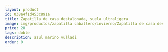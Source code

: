 ```yaml
---
layout: product
id: 038a4f1d453c891a
title: Zapatilla de casa destalonada, suela ultraligera
image: img/productos/zapatilla caballero/invierno/Zapatilla de casa destalonada, suela ultraligera=28=doble=azul marino vulladi.webp
price: 28
tags: doble
description: azul marino vulladi
order: 0
---
```

